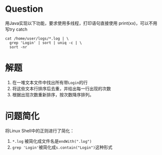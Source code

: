 # Question

用Java实现以下功能，要求使用多线程，打印语句直接使用
print(xx)，可以不用写try catch

```shell script
cat /home/user/logs/*.log | \
  grep 'Login' | sort | uniq -c | \
  sort -nr 
```

# 解题
1. 在一堆文本文件中找出所有带`Login`的行
2. 将这些文本行排序后去重，并给出每一行出现的次数
3. 根据出现次数重新排序，按次数降序排列。

# 问题简化
将Linux Shell中的正则进行了简化：

1. `*.log` 被简化成文件名是`endWith(".log")`
2. `grep 'Login'`被简化成`s.contain("Login")`这种形式


